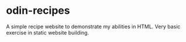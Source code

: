 # odin-recipes
A simple recipe website to demonstrate my abilities in HTML. Very basic exercise in static website building.
